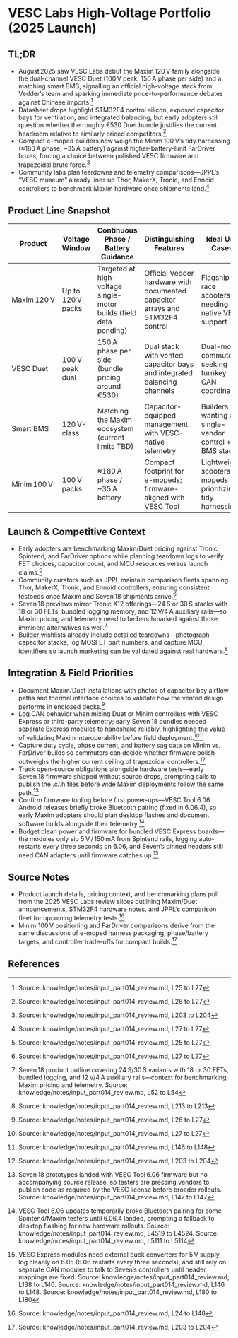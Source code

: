 # VESC Labs High-Voltage Portfolio (2025 Launch)

## TL;DR

- August 2025 saw VESC Labs debut the Maxim 120 V family alongside the dual-channel VESC Duet (100 V peak, 150 A phase per side) and a matching smart BMS, signalling an official high-voltage stack from Vedder’s team and sparking immediate price-to-performance debates against Chinese imports.[^1]
- Datasheet drops highlight STM32F4 control silicon, exposed capacitor bays for ventilation, and integrated balancing, but early adopters still question whether the roughly €530 Duet bundle justifies the current headroom relative to similarly priced competitors.[^2]
- Compact e-moped builders now weigh the Minim 100 V’s tidy harnessing (≈180 A phase, ~35 A battery) against higher-battery-limit FarDriver boxes, forcing a choice between polished VESC firmware and trapezoidal brute force.[^3]
- Community labs plan teardowns and telemetry comparisons—JPPL’s “VESC museum” already lines up Thor, MakerX, Tronic, and Ennoid controllers to benchmark Maxim hardware once shipments land.[^4]

## Product Line Snapshot

| Product | Voltage Window | Continuous Phase / Battery Guidance | Distinguishing Features | Ideal Use Cases |
| --- | --- | --- | --- | --- |
| Maxim 120 V | Up to 120 V packs | Targeted at high-voltage single-motor builds (field data pending) | Official Vedder hardware with documented capacitor arrays and STM32F4 control | Flagship race scooters needing native VESC support |
| VESC Duet | 100 V peak dual | 150 A phase per side (bundle pricing around €530) | Dual stack with vented capacitor bays and integrated balancing channels | Dual-motor commuters seeking turnkey CAN coordination |
| Smart BMS | 120 V-class | Matching the Maxim ecosystem (current limits TBD) | Capacitor-equipped management with VESC-native telemetry | Builders wanting a single-vendor control + BMS stack |
| Minim 100 V | 100 V packs | ≈180 A phase / ~35 A battery | Compact footprint for e-mopeds; firmware-aligned with VESC Tool | Lightweight scooters or mopeds prioritizing tidy harnessing |

## Launch & Competitive Context

- Early adopters are benchmarking Maxim/Duet pricing against Tronic, Spintend, and FarDriver options while planning teardown logs to verify FET choices, capacitor count, and MCU resources versus launch claims.[^1]
- Community curators such as JPPL maintain comparison fleets spanning Thor, MakerX, Tronic, and Ennoid controllers, ensuring consistent testbeds once Maxim and Seven 18 shipments arrive.[^4]
- Seven 18 previews mirror Tronic X12 offerings—24 S or 30 S stacks with 18 or 30 FETs, bundled logging memory, and 12 V/4 A auxiliary rails—so Maxim pricing and telemetry need to be benchmarked against those imminent alternatives as well.[^seven_specs]
- Builder wishlists already include detailed teardowns—photograph capacitor stacks, log MOSFET part numbers, and capture MCU identifiers so launch marketing can be validated against real hardware.[^5]

## Integration & Field Priorities

- Document Maxim/Duet installations with photos of capacitor bay airflow paths and thermal interface choices to validate how the vented design performs in enclosed decks.[^2]
- Log CAN behavior when mixing Duet or Minim controllers with VESC Express or third-party telemetry; early Seven 18 bundles needed separate Express modules to handshake reliably, highlighting the value of validating Maxim interoperability before field deployment.[^4][^6]
- Capture duty cycle, phase current, and battery sag data on Minim vs. FarDriver builds so commuters can decide whether firmware polish outweighs the higher current ceiling of trapezoidal controllers.[^3]
- Track open-source obligations alongside hardware tests—early Seven 18 firmware shipped without source drops, prompting calls to publish the .c/.h files before wide Maxim deployments follow the same path.[^licensing]
- Confirm firmware tooling before first power-ups—VESC Tool 6.06 Android releases briefly broke Bluetooth pairing (fixed in 6.06.4), so early Maxim adopters should plan desktop flashes and document software builds alongside their telemetry.[^tooling]
- Budget clean power and firmware for bundled VESC Express boards—the modules only sip 5 V / 150 mA from Spintend rails, logging auto-restarts every three seconds on 6.06, and Seven’s pinned headers still need CAN adapters until firmware catches up.[^express_logging]

## Source Notes

- Product launch details, pricing context, and benchmarking plans pull from the 2025 VESC Labs review slices outlining Maxim/Duet announcements, STM32F4 hardware notes, and JPPL’s comparison fleet for upcoming telemetry tests.[^7]
- Minim 100 V positioning and FarDriver comparisons derive from the same discussions of e-moped harness packaging, phase/battery targets, and controller trade-offs for compact builds.[^3]
[^seven_specs]: Seven 18 product outline covering 24 S/30 S variants with 18 or 30 FETs, bundled logging, and 12 V/4 A auxiliary rails—context for benchmarking Maxim pricing and telemetry. Source: knowledge/notes/input_part014_review.md, L52 to L54
[^tooling]: VESC Tool 6.06 updates temporarily broke Bluetooth pairing for some Spintend/Maxim testers until 6.06.4 landed, prompting a fallback to desktop flashing for new hardware rollouts. Source: knowledge/notes/input_part014_review.md, L4519 to L4524. Source: knowledge/notes/input_part014_review.md, L5111 to L5114
[^licensing]: Seven 18 prototypes landed with VESC Tool 6.06 firmware but no accompanying source release, so testers are pressing vendors to publish code as required by the VESC license before broader rollouts. Source: knowledge/notes/input_part014_review.md, L147 to L147
[^express_logging]: VESC Express modules need external buck converters for 5 V supply, log cleanly on 6.05 (6.06 restarts every three seconds), and still rely on separate CAN modules to talk to Seven’s controllers until header mappings are fixed. Source: knowledge/notes/input_part014_review.md, L138 to L140. Source: knowledge/notes/input_part014_review.md, L146 to L148. Source: knowledge/notes/input_part014_review.md, L180 to L180

## References

[^1]: Source: knowledge/notes/input_part014_review.md, L25 to L27
[^2]: Source: knowledge/notes/input_part014_review.md, L26 to L27
[^3]: Source: knowledge/notes/input_part014_review.md, L203 to L204
[^4]: Source: knowledge/notes/input_part014_review.md, L27 to L27
[^5]: Source: knowledge/notes/input_part014_review.md, L213 to L213
[^6]: Source: knowledge/notes/input_part014_review.md, L146 to L148
[^7]: Source: knowledge/notes/input_part014_review.md, L24 to L148
